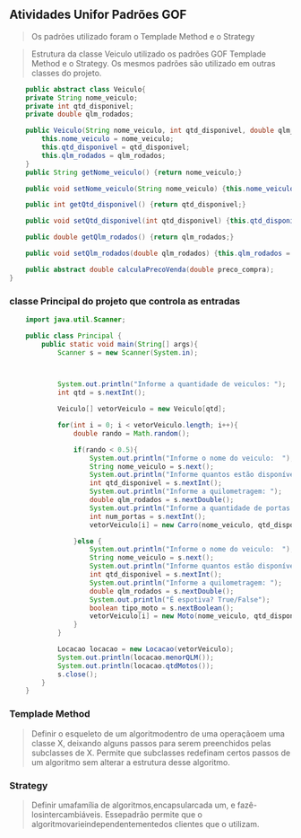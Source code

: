 ## Atividades Unifor Padrões GOF

> Os padrões utilizado foram o Templade Method e o Strategy

> Estrutura da classe Veiculo utilizado os padrões GOF Templade Method e o Strategy. Os mesmos padrões são utilizado em outras classes do projeto. 

``` Java
    public abstract class Veiculo{
    private String nome_veiculo;
    private int qtd_disponivel;
    private double qlm_rodados;

    public Veiculo(String nome_veiculo, int qtd_disponivel, double qlm_rodados){
        this.nome_veiculo = nome_veiculo;
        this.qtd_disponivel = qtd_disponivel;
        this.qlm_rodados = qlm_rodados;
    }
    public String getNome_veiculo() {return nome_veiculo;}

    public void setNome_veiculo(String nome_veiculo) {this.nome_veiculo = nome_veiculo;}

    public int getQtd_disponivel() {return qtd_disponivel;}

    public void setQtd_disponivel(int qtd_disponivel) {this.qtd_disponivel = qtd_disponivel;}

    public double getQlm_rodados() {return qlm_rodados;}

    public void setQlm_rodados(double qlm_rodados) {this.qlm_rodados = qlm_rodados;}

    public abstract double calculaPrecoVenda(double preco_compra);
}

```
### classe Principal do projeto que controla as entradas

``` Java
    import java.util.Scanner;

    public class Principal {
        public static void main(String[] args){
            Scanner s = new Scanner(System.in);



            System.out.println("Informe a quantidade de veiculos: ");
            int qtd = s.nextInt();

            Veiculo[] vetorVeiculo = new Veiculo[qtd];

            for(int i = 0; i < vetorVeiculo.length; i++){
                double rando = Math.random();

                if(rando < 0.5){
                    System.out.println("Informe o nome do veiculo:  ");
                    String nome_veiculo = s.next();
                    System.out.println("Informe quantos estão disponíveis: ");
                    int qtd_disponivel = s.nextInt();
                    System.out.println("Informe a quilometragem: ");
                    double qlm_rodados = s.nextDouble();
                    System.out.println("Informe a quantidade de portas: ");
                    int num_portas = s.nextInt();
                    vetorVeiculo[i] = new Carro(nome_veiculo, qtd_disponivel, qlm_rodados, num_portas);

                }else {
                    System.out.println("Informe o nome do veiculo:  ");
                    String nome_veiculo = s.next();
                    System.out.println("Informe quantos estão disponíveis: ");
                    int qtd_disponivel = s.nextInt();
                    System.out.println("Informe a quilometragem: ");
                    double qlm_rodados = s.nextDouble();
                    System.out.println("É espotiva? True/False");
                    boolean tipo_moto = s.nextBoolean();
                    vetorVeiculo[i] = new Moto(nome_veiculo, qtd_disponivel, qlm_rodados, tipo_moto);
                }
            }

            Locacao locacao = new Locacao(vetorVeiculo);
            System.out.println(locacao.menorQLM());
            System.out.println(locacao.qtdMotos());
            s.close();
        }
    }

```

### Templade Method 
>Definir o esqueleto de um algoritmodentro de uma operaçãoem uma classe X, deixando alguns passos para serem preenchidos pelas subclasses de X. Permite que subclasses redefinam certos passos de um algoritmo sem alterar a estrutura desse algoritmo.

### Strategy
>Definir   umafamília   de   algoritmos,encapsularcada um, e fazê-losintercambiáveis. Essepadrão   permite   que   o   algoritmovarieindependentementedos clientes que o utilizam.